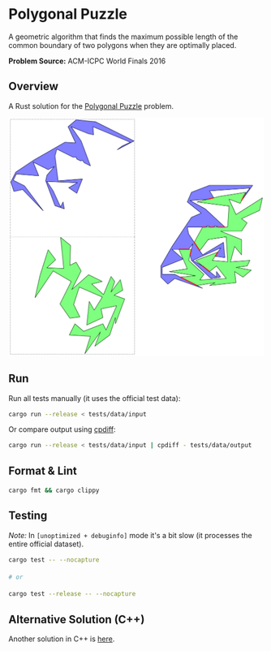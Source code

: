 # Polygonal Puzzle

A geometric algorithm that finds the maximum possible length of the common boundary of two polygons when they are optimally placed.

**Problem Source:** ACM-ICPC World Finals 2016

## Overview

A Rust solution for the [Polygonal Puzzle](https://open.kattis.com/problems/puzzle2) problem.

<p align="center">
  <img src="https://github.com/ChrisVilches/Polygonal-Puzzle/blob/main/images/sample1.png?raw=true" />
</p>

## Run

Run all tests manually (it uses the official test data):

```sh
cargo run --release < tests/data/input
```

Or compare output using [cpdiff](https://github.com/ChrisVilches/cpdiff):

```sh
cargo run --release < tests/data/input | cpdiff - tests/data/output
```

## Format & Lint

```sh
cargo fmt && cargo clippy
```

## Testing

*Note:* In `[unoptimized + debuginfo]` mode it's a bit slow (it processes the entire official dataset).

```sh
cargo test -- --nocapture

# or

cargo test --release -- --nocapture
```

## Alternative Solution (C++)

Another solution in C++ is [here](https://github.com/ChrisVilches/Algorithms/blob/main/kattis/puzzle2.cpp).
